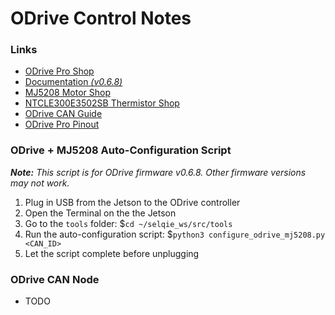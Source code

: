 # ODrive Control Notes

### Links
- [ODrive Pro Shop](https://odriverobotics.com/shopfolder)
- [Documentation *(v0.6.8)*](https://docs.odriverobotics.com/v/0.6.8/guides/getting-started.html)
- [MJ5208 Motor Shop](https://mjbots.com/products/mj5208)
- [NTCLE300E3502SB Thermistor Shop](https://www.mouser.com/ProductDetail/Vishay-BC-Components/NTCLE300E3502SB?qs=%2FWiulJ9oly5IYkswf0Y9eA%3D%3D)
- [ODrive CAN Guide](https://docs.odriverobotics.com/v/0.6.8/guides/can-guide.html)
- [ODrive Pro Pinout](https://docs.odriverobotics.com/v/0.6.8/hardware/pro-datasheet.html#pro-pinout)

### ODrive + MJ5208 Auto-Configuration Script
***Note:** This script is for ODrive firmware v0.6.8. Other firmware versions may not work.*
1. Plug in USB from the Jetson to the ODrive controller 
2. Open the Terminal on the the Jetson
3. Go to the `tools` folder: $`cd ~/selqie_ws/src/tools`
4. Run the auto-configuration script: $`python3 configure_odrive_mj5208.py <CAN_ID>`
5. Let the script complete before unplugging

### ODrive CAN Node
- TODO